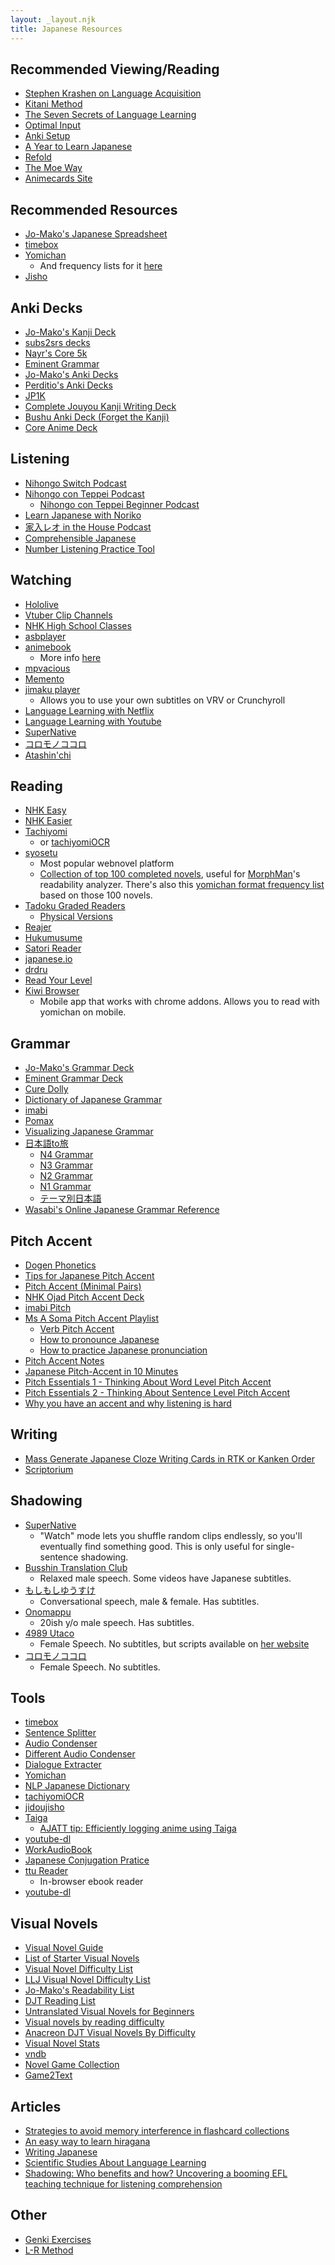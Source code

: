 ```yaml
---
layout: _layout.njk
title: Japanese Resources
---
```


## Recommended Viewing/Reading

* [Stephen Krashen on Language Acquisition](https://www.youtube.com/watch?v=NiTsduRreug)
* [Kitani Method](https://www.youtube.com/watch?v=rUFExxTeZhU)
* [The Seven Secrets of Language Learning](https://www.youtube.com/playlist?list=PLFED4984055236DDE)
* [Optimal Input](https://www.youtube.com/watch?v=S_j4JELf8DA)
* [Anki Setup](https://animecards.site/ankisetup/)
* [A Year to Learn Japanese](https://docs.google.com/document/d/10bRzVblKVOsQJjTc2PIi1Gbj_LrsJCkMkh0SutXCZdI/edit#)
* [Refold](https://refold.la/)
* [The Moe Way](https://learnjapanese.moe/)
* [Animecards Site](https://animecards.site/)

## Recommended Resources

* [Jo-Mako's Japanese Spreadsheet](https://docs.google.com/spreadsheets/d/1ukDIWSkh_xvpppPbgs1nUR2kaEwFaWlsJgZUlb9LuTs/edit#gid=1357228088)
* [timebox](https://tchin25.github.io/timebox/)
* [Yomichan](https://foosoft.net/projects/yomichan/)
  * And frequency lists for it [here](https://docs.google.com/document/d/1IUWkvBxhoazBSTyRbdyRVk7hfKE51yorE86DCRNQVuw/edit)
* [Jisho](https://jisho.org/)

## Anki Decks

* [Jo-Mako's Kanji Deck](https://ankiweb.net/shared/info/1558868613)
* [subs2srs decks](http://japanesedecks.blogspot.com/p/free.html?m=1)
* [Nayr's Core 5k](https://ankiweb.net/shared/info/813424842)
* [Eminent Grammar](https://ankiweb.net/shared/info/567651789)
* [Jo-Mako's Anki Decks](https://ankiweb.net/shared/byauthor/1988124792)
* [Perditio's Anki Decks](https://ankiweb.net/shared/byauthor/960431736)
* [JP1K](https://tatsumoto-ren.github.io/blog/jp1k-anki-deck.html)
* [Complete Jouyou Kanji Writing Deck](https://ankiweb.net/shared/info/759825185)
* [Bushu Anki Deck (Forget the Kanji)](https://github.com/chriskempson/bushu-anki-deck)
* [Core Anime Deck](https://ankiweb.net/shared/info/493795566)

## Listening

* [Nihongo Switch Podcast](https://nihongoswitch.com/)
* [Nihongo con Teppei Podcast](http://teppeisensei.com/)
  * [Nihongo con Teppei Beginner Podcast](http://nihongoconteppei.com/)
* [Learn Japanese with Noriko](https://www.youtube.com/channel/UCKa6jaRaKR9-n-cuWSBKqsA)
* [家入レオ in the House Podcast](https://www.youtube.com/playlist?list=PLhKqNHE5QJLipLhZNvC12YFLszZyCFexI)
* [Comprehensible Japanese](https://www.youtube.com/channel/UCXo8kuCtqLjL1EH6m4FJJNA)
* [Number Listening Practice Tool](https://langpractice.com/japanese/)

## Watching

* [Hololive](https://en.hololive.tv/member)
* [Vtuber Clip Channels](https://docs.google.com/spreadsheets/d/1MiTqb5zJeGNjv2bzWPdwlfmsprN6E7LSM1flVogzhDw/edit#gid=0)
* [NHK High School Classes](https://www.nhk.or.jp/kokokoza/library/)
* [asbplayer](https://killergerbah.github.io/asbplayer/)
* [animebook](https://animebook.github.io/)
  * More info [here](https://github.com/animebook/animebook.github.io)
* [mpvacious](https://github.com/Ajatt-Tools/mpvacious)
* [Memento](https://ripose-jp.github.io/Memento/)
* [jimaku player](https://github.com/sheodox/jimaku-player)
  * Allows you to use your own subtitles on VRV or Crunchyroll
* [Language Learning with Netflix](https://languagelearningwithnetflix.com/)
* [Language Learning with Youtube](https://chrome.google.com/webstore/detail/language-learning-with-yo/jkhhdcaafjabenpmpcpgdjiffdpmmcjb?hl=en)
* [SuperNative](https://supernative.tv/ja/)
* [コロモノココロ](https://www.youtube.com/channel/UCY2zjuJhfiUoXBev626ZYnA)
* [Atashin'chi](https://www.youtube.com/c/Atashinchi/featured)

## Reading

* [NHK Easy](https://www3.nhk.or.jp/news/easy/)
* [NHK Easier](https://nhkeasier.com/)
* [Tachiyomi](https://tachiyomi.org/)
  * or [tachiyomiOCR](https://github.com/Rattlehead15/tachiyomiOCR)
* [syosetu](http://yomou.syosetu.com/rank/genretop/)
  * Most popular webnovel platform
  * [Collection of top 100 completed novels](https://mega.nz/file/2Y9yRCzI#WEykIKMfxk3W38gP2u6fPzBNqw8YP-Bd1iP1kqMvCGo), useful for [MorphMan](https://ankiweb.net/shared/info/900801631)'s readability analyzer. There's also this [yomichan format frequency list](https://mega.nz/file/fQ9VHAIA#P8M1dyLiM-JDb_Q0ZyeEw0cGIcNER6K2Iuh3HzNRPcI) based on those 100 novels.
* [Tadoku Graded Readers](https://www.reddit.com/r/LearnJapanese/comments/o7x7ha/2021_updated_free_tadoku_graded_reader_pdfs_1796/)
  * [Physical Versions](https://tadoku.org/japanese/book-search/?level=&series=&kind%5B%5D=040&kw=&order=register_desc)
* [Reajer](https://reajer.weebly.com/)
* [Hukumusume](http://www.hukumusume.com/douwa/0_6/index.html)
* [Satori Reader](https://www.satorireader.com/)
* [japanese.io](https://www.japanese.io/)
* [drdru](https://drdru.github.io/)
* [Read Your Level](http://readyourlevel.jamesknelson.com/browse)
* [Kiwi Browser](https://kiwibrowser.com/)
  * Mobile app that works with chrome addons. Allows you to read with yomichan on mobile.

## Grammar

* [Jo-Mako's Grammar Deck](https://ankiweb.net/shared/info/2133117190)
* [Eminent Grammar Deck](https://ankiweb.net/shared/info/567651789)
* [Cure Dolly](https://www.youtube.com/watch?v=pSvH9vH60Ig&list=PLg9uYxuZf8x_A-vcqqyOFZu06WlhnypWj)
* [Dictionary of Japanese Grammar](https://core6000.neocities.org/dojg/)
* [imabi](https://www.imabi.net/)
* [Pomax](https://pomax.github.io/nrGrammar/)
* [Visualizing Japanese Grammar](https://www.youtube.com/playlist?list=PLId-mP2ZkaEAiLo95aj2-yng41BnhWvE9)
* [日本語to旅](https://www.youtube.com/channel/UCJUQG9V0DuccWVOw8ovzTsQ/playlists)
  * [N4 Grammar](https://www.youtube.com/watch?v=0_oEo8uoC_c&list=PLCLBHbUvkRGo5AJwrulwhBmrit0-5TiXT)
  * [N3 Grammar](https://www.youtube.com/watch?v=WwpMZ_5gku4&list=PLCLBHbUvkRGrkA7_-DquG6g3KZSBSFVA7)
  * [N2 Grammar](https://www.youtube.com/watch?v=qtuph-fkpck&list=PLCLBHbUvkRGp8sO_kydYNhUoxMlKxjZfY)
  * [N1 Grammar](https://www.youtube.com/watch?v=RNj6opmrdLg&list=PLCLBHbUvkRGpEuX7DyMmJaIwcFmrZ1wfD)
  * [テーマ別日本語](https://www.youtube.com/watch?v=6ggq7Pq9d-E&list=PLCLBHbUvkRGqZg1NevyB_I-octuZL7-ev)
* [Wasabi's Online Japanese Grammar Reference](https://www.wasabi-jpn.com/japanese-grammar/wasabis-online-japanese-grammar-reference/)

## Pitch Accent

* [Dogen Phonetics](https://www.patreon.com/posts/japanese-index-16489306)
* [Tips for Japanese Pitch Accent](https://gist.github.com/k3zi/3f38070efffa38db83cd5745d83b1235)
* [Pitch Accent (Minimal Pairs)](https://kotu.io/tests/pitchAccent/minimalPairs)
* [NHK Ojad Pitch Accent Deck](https://ankiweb.net/shared/info/1442436955)
* [imabi Pitch](https://www.imabi.net/pitch.htm)
* [Ms A Soma Pitch Accent Playlist](https://www.youtube.com/playlist?list=PLbEVYkEj81RyWWOKpy_4nz89cLfhek6nU)
  * [Verb Pitch Accent](https://www.youtube.com/playlist?list=PLbEVYkEj81RzdzDWujEkfjJZrzsqV3Q8O)
  * [How to pronounce Japanese](https://www.youtube.com/playlist?list=PLbEVYkEj81RygblWa0aSf1CktZVMbal91)
  * [How to practice Japanese pronunciation](https://www.youtube.com/playlist?list=PLbEVYkEj81Rz4vG9r9Kh2LYzphHHxu7F5)
* [Pitch Accent Notes](https://docs.google.com/document/d/1K_rjKEThU2uzzKv_WrcIw9tT9Ks_8dQkHZGggzMEJ-w/edit)
* [Japanese Pitch-Accent in 10 Minutes](https://www.youtube.com/watch?v=O6AoilGEers)
* [Pitch Essentials 1 - Thinking About Word Level Pitch Accent](https://www.youtube.com/watch?v=kU-16QNWDA4)
* [Pitch Essentials 2 - Thinking About Sentence Level Pitch Accent](https://www.youtube.com/watch?v=ElMee_jx7Mo)
* [Why you have an accent and why listening is hard](https://twitter.com/OutlierLinguist/status/1147037040799883264)

## Writing

* [Mass Generate Japanese Cloze Writing Cards in RTK or Kanken Order](https://ankiweb.net/shared/info/1369166309)
* [Scriptorium](https://learnanylanguage.fandom.com/wiki/Scriptorium)

## Shadowing
* [SuperNative](https://supernative.tv/ja/)
  * "Watch" mode lets you shuffle random clips endlessly, so you'll eventually find something good. This is only useful for single-sentence shadowing.
* [Busshin Translation Club](https://www.youtube.com/channel/UCcu7Yxu4xhNMlwEaz18r_PA)
  * Relaxed male speech. Some videos have Japanese subtitles.
* [もしもしゆうすけ](https://www.youtube.com/channel/UCcCeJ3pQYFgvfVuMxVRWhoA)
  * Conversational speech, male & female. Has subtitles.
* [Onomappu](https://www.youtube.com/c/Onomappu/videos)
  * 20ish y/o male speech. Has subtitles.
* [4989 Utaco](https://www.youtube.com/channel/UCtEzeI6wZA-v-L-9ff0WZNA/videos)
  * Female Speech. No subtitles, but scripts available on [her website](https://www.4989americanlife.com/blog)
* [コロモノココロ](https://www.youtube.com/channel/UCY2zjuJhfiUoXBev626ZYnA)
  * Female Speech. No subtitles.

## Tools

* [timebox](https://tchin25.github.io/timebox/)
* [Sentence Splitter](http://morphadorner.northwestern.edu/morphadorner/sentencesplitter/example/)
* [Audio Condenser](https://ercanserteli.com/condenser/)
* [Different Audio Condenser](https://github.com/dxing97/subs2cia)
* [Dialogue Extracter](https://github.com/brennier/extract-dialogue)
* [Yomichan](https://foosoft.net/projects/yomichan/)
* [NLP Japanese Dictionary](https://nlpjapanesedictionary.wordpress.com/)
* [tachiyomiOCR](https://github.com/Rattlehead15/tachiyomiOCR)
* [jidoujisho](https://github.com/lrorpilla/jidoujisho)
* [Taiga](https://taiga.moe/)
  * [AJATT tip: Efficiently logging anime using Taiga](https://www.youtube.com/watch?v=KFC0JYwlVcs)
* [youtube-dl](https://github.com/ytdl-org/youtube-dl/)
* [WorkAudioBook](http://www.workaudiobook.com/)
* [Japanese Conjugation Pratice](http://baileysnyder.com/jconj/)
* [ttu Reader](https://ttu-ebook.web.app/)
  * In-browser ebook reader
* [youtube-dl](https://github.com/ytdl-org/youtube-dl)

## Visual Novels

* [Visual Novel Guide](https://learnjapanese.moe/vn/)
* [List of Starter Visual Novels](https://docs.google.com/document/d/1KnyyDt7jimEz-dgeMSKymRaT2r3QKBPm9AzqZ6oUWAs/pub)
* [Visual Novel Difficulty List](https://jpdb.io/visual-novel-difficulty-list)
* [LLJ Visual Novel Difficulty List](https://docs.google.com/spreadsheets/d/1SAG9PEkocXatyk5zyRMnqa61WnPV2_ixnDISjtjQBSU/edit#gid=0)
* [Jo-Mako's Readability List](https://docs.google.com/spreadsheets/d/1ukDIWSkh_xvpppPbgs1nUR2kaEwFaWlsJgZUlb9LuTs/edit#gid=822742203)
* [DJT Reading List](https://docs.google.com/spreadsheets/d/1be-gX3ozkYBVbGVLAJHc8P6-gKCfZkVPRA_V6VaSQ00/pubhtml#)
* [Untranslated Visual Novels for Beginners](https://i.imgur.com/dzXCyQY.png)
* [Visual novels by reading difficulty](https://docs.google.com/spreadsheets/d/1bYavI7WJzNxEV2D6tT2Cj91R-RLCfS_9FaAzKLKxIog/edit#gid=668846208)
* [Anacreon DJT Visual Novels By Difficulty](https://anacreondjt.gitlab.io/vn-chart/)
* [Visual Novel Stats](http://wiki.wareya.moe/Stats)
* [vndb](https://vndb.org/)
* [Novel Game Collection](https://novelgame.jp/)
* [Game2Text](https://game2text.com/)

## Articles

* [Strategies to avoid memory interference in flashcard collections](https://coffeejapanesestuff.neocities.org/interference.html)
* [An easy way to learn hiragana](https://coffeejapanesestuff.neocities.org/hiragana.html)
* [Writing Japanese](https://tatsumoto-ren.github.io/blog/writing-japanese.html)
* [Scientific Studies About Language Learning](https://web.archive.org/web/20190207213227/http://rtkwiki.koohii.com/wiki/Scientific_Studies_about_Learning)
* [Shadowing: Who benefits and how? Uncovering a booming EFL teaching technique for listening comprehension](https://journals.sagepub.com/doi/10.1177/1362168815597504)

## Other

* [Genki Exercises](https://sethclydesdale.github.io/genki-study-resources/)
* [L-R Method](https://learnanylanguage.fandom.com/wiki/Listening-Reading_Method)